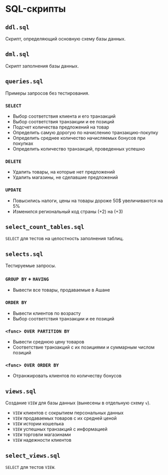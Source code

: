 # SQL-скрипты

## `ddl.sql`

Скрипт, определяющий основную схему базы данных.


## `dml.sql`

Скрипт заполнения базы данных.


## `queries.sql`

Примеры запросов без тестирования.

### `SELECT`

- Выбор соответствия клиента и его транзакций
- Выбор соответствия транзакции и ее позиций
- Подсчет количества предложений на товар
- Определить самую дорогую по начислению транзакцию-покупку
- Определить среднее количество начисляемых бонусов при покупках
- Определить количество транзакций, проведенных успешно

### `DELETE`

- Удалить товары, на которые нет предложений
- Удалить магазины, не сделавшие предложений

### `UPDATE`

- Повысились налоги, цены на товары дороже 50$ увеличиваются на 5%
- Изменился региональный код страны (+2) на (+3)


## `select_count_tables.sql`

`SELECT` для тестов на целостность заполнения таблиц.


## `selects.sql`

Тестируемые запросы.

### `GROUP BY` + `HAVING`

- Вывести все товары, продаваемые в Ашане

### `ORDER BY`

- Вывести клиентов по возрасту
- Выбор соответствия транзакции и ее позиций

### `<func> OVER PARTITION BY`

- Вывести среднюю цену товаров
- Соответствие транзакций с их позициями и суммарным числом позиций

### `<func> OVER ORDER BY`

- Отранжировать клиентов по количеству бонусов


## `views.sql`
Создание `VIEW` для базы данных (вынесены в отдельную схему `v`).

- `VIEW` клиентов с сокрытием персональных данных
- `VIEW` продаваемых товаров с их средней ценой
- `VIEW` истории кошелька
- `VIEW` успешных транзакций с информацией
- `VIEW` торговли магазинами
- `VIEW` надежности клиентов


## `select_views.sql`
`SELECT` для тестов `VIEW`.